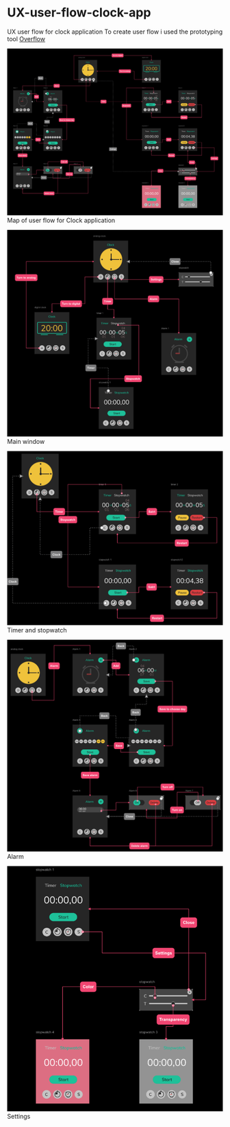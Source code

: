 # UX-user-flow-clock-app
UX user flow for clock application
To create user flow i used the prototyping tool [Overflow](https://overflow.io) 

![Screenshot](image3.png)
Map of user flow for Clock application

![Screenshot](image7.png)
Main window

![Screenshot](image4.png)
Timer and stopwatch

![Screenshot](image1.png)
Alarm

![Screenshot](image8.png)
Settings
